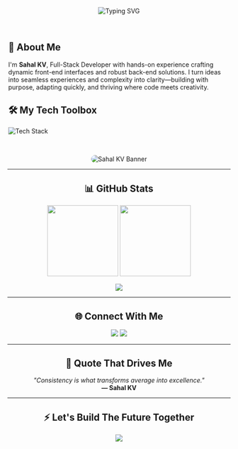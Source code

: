 <!-- README.md -->

<!-- Typing header -->
<p align="center">
  <img src="https://readme-typing-svg.herokuapp.com?font=Fira+Code&size=30&pause=1000&color=00F7FF&width=700&center=true&vCenter=true&lines=Hey+there+%F0%9F%91%8B+I'm+Sahal+KV;Web+Developer+%7C+Tech+Explorer+%7C+Problem+Solver;Building+Dreams+into+Code+%F0%9F%9A%80;Welcome+to+My+World+of+Code!" alt="Typing SVG" />
</p>

<!-- Side-by-side layout -->
<div style="display: flex; flex-wrap: wrap; align-items: center; justify-content: center; gap: 2rem; margin-top: 2rem;">

  <!-- Left: Text -->
  <div style="flex: 1; min-width: 300px; max-width: 500px;">
    <h2>🚀 About Me</h2>
    <p>
      I'm <strong>Sahal KV</strong>, Full-Stack Developer with hands-on experience crafting dynamic front-end interfaces and robust back-end solutions. I turn ideas into seamless experiences and complexity into clarity—building with purpose, adapting quickly, and thriving where code meets creativity.
    </p>
    <h2>🛠️ My Tech Toolbox</h2>
    <p>
      <img src="https://skillicons.dev/icons?i=js,ts,html,css,react,redux,nodejs,express,mongodb,git,github,figma,postman,vscode" alt="Tech Stack" />
    </p>
  </div>

  <!-- Right: Banner -->
  <div style="flex: 1; min-width: 300px; text-align: center;">
    <img 
      src="https://user-images.githubusercontent.com/74038190/235224431-e8c8c12e-6826-47f1-89fb-2ddad83b3abf.gif" 
      alt="Sahal KV Banner" 
      style="max-width: 100%; height: auto; border-radius: 12px; justify-content:center; align-items:center;"
    />
  </div>
</div>



---

<h2 align="center">📊 GitHub Stats</h2>

<p align="center">
  <img src="https://github-readme-stats.vercel.app/api?username=sahalkv&show_icons=true&theme=radical&count_private=true" height="160px"/>
  <img src="https://github-readme-stats.vercel.app/api/top-langs/?username=sahalkv&layout=compact&theme=radical" height="160px"/>
</p>

<p align="center">
  <img src="https://github-readme-activity-graph.vercel.app/graph?username=sahalkv&theme=react-dark&area=true&hide_border=true" />
</p>

---

<h2 align="center">🌐 Connect With Me</h2>

<p align="center">
  <a href="https://www.linkedin.com/in/sahalkv" target="_blank"><img src="https://img.shields.io/badge/LinkedIn-0077B5?style=for-the-badge&logo=linkedin&logoColor=white"/></a>
  <a href="mailto:sahalkvdev@gmail.com"><img src="https://img.shields.io/badge/Gmail-D14836?style=for-the-badge&logo=gmail&logoColor=white"/></a>
</p>

---

<h2 align="center">💬 Quote That Drives Me</h2>

<p align="center">
  <em>"Consistency is what transforms average into excellence."</em><br>
  <strong>— Sahal KV</strong>
</p>

---

<h2 align="center">⚡ Let's Build The Future Together</h2>

<p align="center">
  <img src="https://readme-typing-svg.herokuapp.com?font=Fira+Code&weight=500&size=24&pause=1000&color=00FFAB&width=600&lines=One+line+of+code+at+a+time...;Crafting+magic+on+the+web+%F0%9F%94%A5;Let's+collaborate%2C+innovate%2C+and+build+%F0%9F%9A%80" />
</p>


